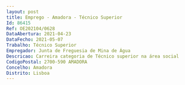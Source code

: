 ```yaml
--- 
layout: post
title: Emprego - Amadora - Técnico Superior
Id: 86415
Ref: OE202104/0628
DataAbertura: 2021-04-23
DataFecho: 2021-05-07
Trabalho: Técnico Superior
Empregador: Junta de Freguesia de Mina de Água
Descricao: Carreira categoria de Técnico superior na área social
CodigoPostal: 2700-590 AMADORA
Concelho: Amadora
Distrito: Lisboa
--- 
```

